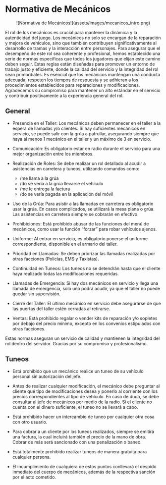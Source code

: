 # Normativa de Mecánicos

<center>![Normativa de Mecánicos!](assets/images/mecanicos_intro.png)</center>

El rol de los mecánicos es crucial para mantener la dinámica y la autenticidad del juego. Los mecánicos no solo se encargan de la reparación y mejora de vehículos, sino que también contribuyen significativamente al desarrollo de tramas y la interacción entre personajes. Para asegurar que el desempeño de este rol sea coherente y profesional, hemos establecido una serie de normas específicas que todos los jugadores que elijan este camino deben seguir. Estas reglas están diseñadas para promover un entorno de trabajo justo y eficiente, donde la calidad del servicio y la integridad del rol sean primordiales. Es esencial que los mecánicos mantengan una conducta adecuada, respeten los tiempos de respuesta y se adhieran a los procedimientos establecidos para reparaciones y modificaciones. Agradecemos su compromiso para mantener un alto estándar en el servicio y contribuir positivamente a la experiencia general del rol.

## General

- Presencia en el Taller: Los mecánicos deben permanecer en el taller a la espera de llamadas y/o clientes. Si hay suficientes mecánicos en servicio, se puede salir con la grúa a patrullar, asegurando siempre que haya al menos 1 mecánico en el taller y un máximo de 3 en servicio.

- Comunicación: Es obligatorio estar en radio durante el servicio para una mejor organización entre los miembros.

- Realización de Roles: Se debe realizar un rol detallado al acudir a asistencias en carretera y tuneos, utilizando comandos como:
    - /me llama a la grúa
    - /do se vería a la grúa llevarse el vehículo
    - /me le entrega la factura
    - /do se vería pagada en la aplicación del móvil

- Uso de la Grúa: Para asistir a las llamadas en carretera es obligatorio usar la grúa. En casos complicados, se utilizará la mesa plana o grúa. Las asistencias en carretera siempre se cobrarán en efectivo.

- Prohibiciones: Está prohibido abusar de las funciones del menú de mecánicos, como usar la función “forzar” para robar vehículos ajenos.

- Uniforme: Al entrar en servicio, es obligatorio ponerse el uniforme correspondiente, disponible en el armario del taller.

- Prioridad en Llamadas: Se deben priorizar las llamadas realizadas por otras facciones (Policías, EMS y Taxistas).

- Continuidad en Tuneos: Los tuneos no se detendrán hasta que el cliente haya realizado todas las modificaciones requeridas.

- Llamadas de Emergencia: Si hay dos mecánicos en servicio y llega una llamada de emergencia, solo uno podrá acudir, ya que el taller no puede quedar sin supervisión.

- Cierre del Taller: El último mecánico en servicio debe asegurarse de que las puertas del taller estén cerradas al retirarse.

- Ventas: Está prohibido regalar o vender kits de reparación y/o sopletes por debajo del precio mínimo, excepto en los convenios estipulados con otras facciones.

Estas normas aseguran un servicio de calidad y mantienen la integridad del rol dentro del servidor. Gracias por su compromiso y profesionalismo.

## Tuneos

- Está prohibido que un mecánico realice un tuneo de su vehículo personal sin autorización del jefe.

- Antes de realizar cualquier modificación, el mecánico debe preguntar al cliente qué tipo de modificaciones desea y ponerlo al corriente con los precios correspondientes al tipo de vehículo. En caso de duda, se debe consultar al jefe de mecánicos por medio de la radio. Si el cliente no cuenta con el dinero suficiente, el tuneo no se llevará a cabo.

- Está prohibido hacer un intercambio de tuneo por cualquier otra cosa con otro usuario.

- Para cobrar a un cliente por los tuneos realizados, siempre se emitirá una factura, la cual incluirá también el precio de la mano de obra. Cobrar de más será sancionado con una penalización o baneo.

- Está totalmente prohibido realizar tuneos de manera gratuita para cualquier persona.

- El incumplimiento de cualquiera de estos puntos conllevará el despido inmediato del cuerpo de mecánicos, además de la respectiva sanción por el acto cometido.
